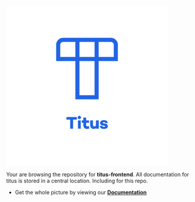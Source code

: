 [![Logo][logo-img]][docs]

Your are browsing the repository for __titus-frontend__. All documentation for titus is stored in a central location. Including for this repo.

- Get the whole picture by viewing our __[Documentation][docs]__

[docs]: https://nearform.github.io/titus
[logo-img]: ../../docs/img/logo-pos.svg
